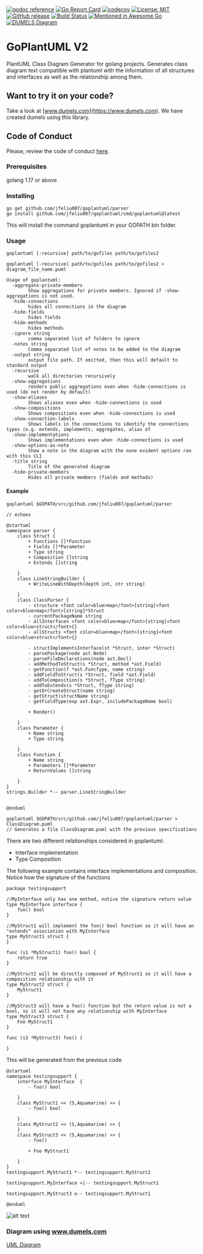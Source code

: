 [![godoc reference](https://img.shields.io/badge/godoc-reference-blue.svg)](https://godoc.org/github.com/jfeliu007/goplantuml/parser) [![Go Report Card](https://goreportcard.com/badge/github.com/jfeliu007/goplantuml)](https://goreportcard.com/report/github.com/jfeliu007/goplantuml) [![codecov](https://codecov.io/gh/jfeliu007/goplantuml/branch/master/graph/badge.svg)](https://codecov.io/gh/jfeliu007/goplantuml) [![License: MIT](https://img.shields.io/badge/License-MIT-green.svg)](https://opensource.org/licenses/MIT)
[![GitHub release](https://img.shields.io/github/release/jfeliu007/goplantuml.svg)](https://github.com/jfeliu007/goplantuml/releases/)
[![Build Status](https://travis-ci.org/jfeliu007/goplantuml.svg?branch=master)](https://travis-ci.org/jfeliu007/goplantuml)
[![Mentioned in Awesome Go](https://awesome.re/mentioned-badge.svg)](https://github.com/avelino/awesome-go) 
[![DUMELS Diagram](https://www.dumels.com/api/v1/badge/23ff0222-e93b-4e9f-a4ef-4d5d9b7a5c7d)](https://www.dumels.com/diagram/23ff0222-e93b-4e9f-a4ef-4d5d9b7a5c7d) 
# GoPlantUML V2

PlantUML Class Diagram Generator for golang projects. Generates class diagram text compatible with plantuml with the information of all structures and interfaces as well as the relationship among them.

## Want to try it on your code? 
Take a look at [www.dumels.com](https://www.dumels.com). We have created dumels using this library. 

## Code of Conduct
Please, review the code of conduct [here](https://github.com/jfeliu007/goplantuml/blob/master/CODE_OF_CONDUCT.md "here").

### Prerequisites
golang 1.17 or above

### Installing

```
go get github.com/jfeliu007/goplantuml/parser
go install github.com/jfeliu007/goplantuml/cmd/goplantuml@latest
```

This will install the command goplantuml in your GOPATH bin folder.

### Usage

```
goplantuml [-recursive] path/to/gofiles path/to/gofiles2
```
```
goplantuml [-recursive] path/to/gofiles path/to/gofiles2 > diagram_file_name.puml
```
```
Usage of goplantuml:
  -aggregate-private-members
        Show aggregations for private members. Ignored if -show-aggregations is not used.
  -hide-connections
        hides all connections in the diagram
  -hide-fields
        hides fields
  -hide-methods
        hides methods
  -ignore string
        comma separated list of folders to ignore
  -notes string
        Comma separated list of notes to be added to the diagram
  -output string
        output file path. If omitted, then this will default to standard output
  -recursive
        walk all directories recursively
  -show-aggregations
        renders public aggregations even when -hide-connections is used (do not render by default)
  -show-aliases
        Shows aliases even when -hide-connections is used
  -show-compositions
        Shows compositions even when -hide-connections is used
  -show-connection-labels
        Shows labels in the connections to identify the connections types (e.g. extends, implements, aggregates, alias of
  -show-implementations
        Shows implementations even when -hide-connections is used
  -show-options-as-note
        Show a note in the diagram with the none evident options ran with this CLI
  -title string
        Title of the generated diagram
  -hide-private-members
        Hides all private members (fields and methods)
```

#### Example
```
goplantuml $GOPATH/src/github.com/jfeliu007/goplantuml/parser
```
```
// echoes

@startuml
namespace parser {
    class Struct {
        + Functions []*Function
        + Fields []*Parameter
        + Type string
        + Composition []string
        + Extends []string

    }
    class LineStringBuilder {
        + WriteLineWithDepth(depth int, str string) 

    }
    class ClassParser {
        - structure <font color=blue>map</font>[string]<font color=blue>map</font>[string]*Struct
        - currentPackageName string
        - allInterfaces <font color=blue>map</font>[string]<font color=blue>struct</font>{}
        - allStructs <font color=blue>map</font>[string]<font color=blue>struct</font>{}

        - structImplementsInterface(st *Struct, inter *Struct) 
        - parsePackage(node ast.Node) 
        - parseFileDeclarations(node ast.Decl) 
        - addMethodToStruct(s *Struct, method *ast.Field) 
        - getFunction(f *ast.FuncType, name string) 
        - addFieldToStruct(s *Struct, field *ast.Field) 
        - addToComposition(s *Struct, fType string) 
        - addToExtends(s *Struct, fType string) 
        - getOrCreateStruct(name string) 
        - getStruct(structName string) 
        - getFieldType(exp ast.Expr, includePackageName bool) 

        + Render() 

    }
    class Parameter {
        + Name string
        + Type string

    }
    class Function {
        + Name string
        + Parameters []*Parameter
        + ReturnValues []string

    }
}
strings.Builder *-- parser.LineStringBuilder


@enduml
```
```
goplantuml $GOPATH/src/github.com/jfeliu007/goplantuml/parser > ClassDiagram.puml
// Generates a file ClassDiagram.puml with the previous specifications
```

There are two different relationships considered in goplantuml:
- Interface implementation
- Type Composition

The following example contains interface implementations and composition. Notice how the signature of the functions
```golang
package testingsupport

//MyInterface only has one method, notice the signature return value
type MyInterface interface {
	foo() bool
}

//MyStruct1 will implement the foo() bool function so it will have an "extends" association with MyInterface
type MyStruct1 struct {
}

func (s1 *MyStruct1) foo() bool {
	return true
}

//MyStruct2 will be directly composed of MyStruct1 so it will have a composition relationship with it
type MyStruct2 struct {
	MyStruct1
}

//MyStruct3 will have a foo() function but the return value is not a bool, so it will not have any relationship with MyInterface
type MyStruct3 struct {
    Foo MyStruct1
}

func (s3 *MyStruct3) foo() {

}
```
This will be generated from the previous code
```
@startuml
namespace testingsupport {
    interface MyInterface  {
        - foo() bool

    }
    class MyStruct1 << (S,Aquamarine) >> {
        - foo() bool

    }
    class MyStruct2 << (S,Aquamarine) >> {
    }
    class MyStruct3 << (S,Aquamarine) >> {
        - foo() 

        + Foo MyStruct1

    }
}
testingsupport.MyStruct1 *-- testingsupport.MyStruct2

testingsupport.MyInterface <|-- testingsupport.MyStruct1

testingsupport.MyStruct3 o-- testingsupport.MyStruct1

@enduml
```

![alt text](https://raw.githubusercontent.com/jfeliu007/goplantuml/master/example/example.png)

### Diagram using www.dumels.com
[UML Diagram](https://www.dumels.com/diagram/23ff0222-e93b-4e9f-a4ef-4d5d9b7a5c7d)
